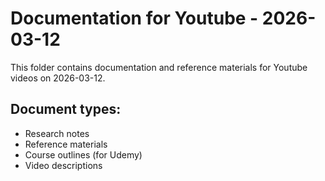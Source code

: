 # Documentation for Youtube - 2026-03-12

This folder contains documentation and reference materials for Youtube videos on 2026-03-12.

## Document types:
- Research notes
- Reference materials
- Course outlines (for Udemy)
- Video descriptions
